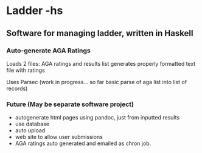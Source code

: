 # Ladder -hs

## Software for managing ladder, written in Haskell

### Auto-generate AGA Ratings
Loads 2 files: AGA ratings and results list
generates properly formatted text file with ratings

Uses Parsec
(work in progress... so far basic parse of aga list into
list of records)

### Future (May be separate software project)
- autogenerate html pages using pandoc, just from inputted results
- use database
- auto upload
- web site to allow user submissions
- AGA ratings auto generated and emailed as chron job.
